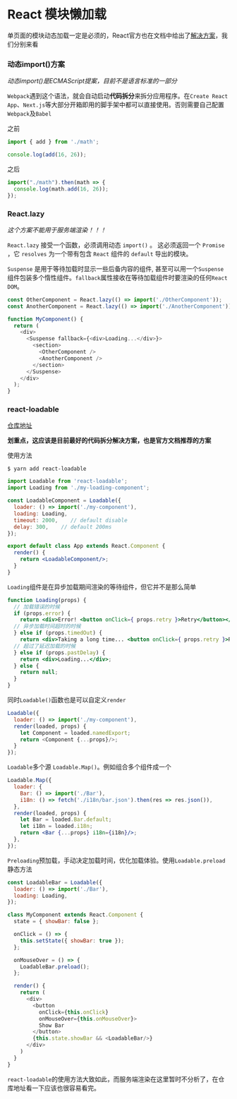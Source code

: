 
# React 模块懒加载

单页面的模块动态加载一定是必须的，React官方也在文档中给出了[解决方案](https://react.css88.com/docs/code-splitting.html)，我们分别来看


### 动态import()方案

*动态import()是ECMAScript提案，目前不是语言标准的一部分*

`Webpack`遇到这个语法，就会自动启动**代码拆分**来拆分应用程序。在`Create React App`、`Next.js`等大部分开箱即用的脚手架中都可以直接使用。否则需要自己配置`Webpack`及`Babel`

之前

```js
import { add } from './math';

console.log(add(16, 26));
```

之后

```js
import("./math").then(math => {
  console.log(math.add(16, 26));
});
```

### React.lazy

*这个方案不能用于服务端渲染！！！*

`React.lazy` 接受一个函数，必须调用动态 `import()` 。 这必须返回一个 `Promise` ，它 `resolves` 为一个带有包含 `React` 组件的 `default` 导出的模块。

`Suspense` 是用于等待加载时显示一些后备内容的组件, 甚至可以用一个`Suspense`组件包装多个惰性组件。`fallback`属性接收在等待加载组件时要渲染的任何`React DOM`。

```js
const OtherComponent = React.lazy(() => import('./OtherComponent'));
const AnotherComponent = React.lazy(() => import('./AnotherComponent'));

function MyComponent() {
  return (
    <div>
      <Suspense fallback={<div>Loading...</div>}>
        <section>
          <OtherComponent />
          <AnotherComponent />
        </section>
      </Suspense>
    </div>
  );
}
```


### react-loadable


[仓库地址](https://github.com/jamiebuilds/react-loadable)

**划重点，这应该是目前最好的代码拆分解决方案，也是官方文档推荐的方案**

使用方法

```
$ yarn add react-loadable
```

```jsx
import Loadable from 'react-loadable';
import Loading from './my-loading-component';

const LoadableComponent = Loadable({
  loader: () => import('./my-component'),
  loading: Loading,
  timeout: 2000,    // default disable
  delay: 300,    // default 200ms
});

export default class App extends React.Component {
  render() {
    return <LoadableComponent/>;
  }
}
```

`Loading`组件是在异步加载期间渲染的等待组件，但它并不是那么简单

```jsx
function Loading(props) {
  // 加载错误的时候
  if (props.error) {
    return <div>Error! <button onClick={ props.retry }>Retry</button></div>;
  // 异步加载时间超时的时候
  } else if (props.timedOut) {
    return <div>Taking a long time... <button onClick={ props.retry }>Retry</button></div>;
  // 超过了延迟加载的时候  
  } else if (props.pastDelay) {
    return <div>Loading...</div>;
  } else {
    return null;
  }
}
```

同时`Loadable()`函数也是可以自定义`render`

```js
Loadable({
  loader: () => import('./my-component'),
  render(loaded, props) {
    let Component = loaded.namedExport;
    return <Component {...props}/>;
  }
});
```

`Loadable`多个源 `Loadable.Map()`。例如组合多个组件成一个

```jsx
Loadable.Map({
  loader: {
    Bar: () => import('./Bar'),
    i18n: () => fetch('./i18n/bar.json').then(res => res.json()),
  },
  render(loaded, props) {
    let Bar = loaded.Bar.default;
    let i18n = loaded.i18n;
    return <Bar {...props} i18n={i18n}/>;
  },
});
```

`Preloading`预加载，手动决定加载时间，优化加载体验。使用`Loadable.preload`静态方法

```js
const LoadableBar = Loadable({
  loader: () => import('./Bar'),
  loading: Loading,
});

class MyComponent extends React.Component {
  state = { showBar: false };

  onClick = () => {
    this.setState({ showBar: true });
  };

  onMouseOver = () => {
    LoadableBar.preload();
  };

  render() {
    return (
      <div>
        <button
          onClick={this.onClick}
          onMouseOver={this.onMouseOver}>
          Show Bar
        </button>
        {this.state.showBar && <LoadableBar/>}
      </div>
    )
  }
}
```

`react-loadable`的使用方法大致如此，而服务端渲染在这里暂时不分析了，在仓库地址看一下应该也很容易看完。

